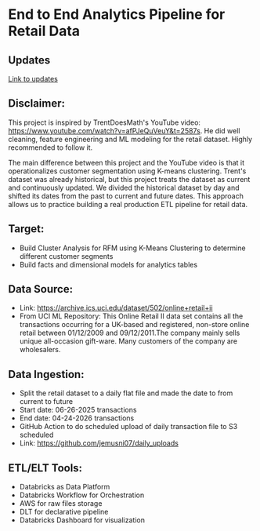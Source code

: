 # End to End Analytics Pipeline for Retail Data

## Updates

[Link to updates](UPDATES.md)

## Disclaimer:
 This project is inspired by TrentDoesMath's YouTube video: https://www.youtube.com/watch?v=afPJeQuVeuY&t=2587s. He did well cleaning, feature engineering and ML modeling for the retail dataset. Highly recommended to follow it.

The main difference between this project and the YouTube video is that it operationalizes customer segmentation using K-means clustering. Trent's dataset was already historical, but this project treats the dataset as current and continuously updated. We divided the historical dataset by day and shifted its dates from the past to current and future dates. This approach allows us to practice building a real production ETL pipeline for retail data.


## Target:

-	Build Cluster Analysis for RFM using K-Means Clustering to determine different customer segments
- Build facts and dimensional models for analytics tables

## Data Source:

-	Link: https://archive.ics.uci.edu/dataset/502/online+retail+ii
-	From UCI  ML Repository: This Online Retail II data set contains all the transactions occurring for a UK-based and registered, non-store online retail between 01/12/2009 and 09/12/2011.The company mainly sells unique all-occasion gift-ware. Many customers of the company are wholesalers.


## Data Ingestion:

-	Split the retail dataset to a daily flat file and made the date to from current to future
  - Start date: 06-26-2025 transactions
  -	End date: 04-24-2026 transactions
-	GitHub Action to do scheduled upload of daily transaction file to S3 scheduled
  - Link: https://github.com/jemusni07/daily_uploads


 ## ETL/ELT Tools:

-	Databricks as Data Platform
-	Databricks Workflow for Orchestration
-	AWS for raw files storage
-	DLT for declarative pipeline
-	Databricks Dashboard for visualization
